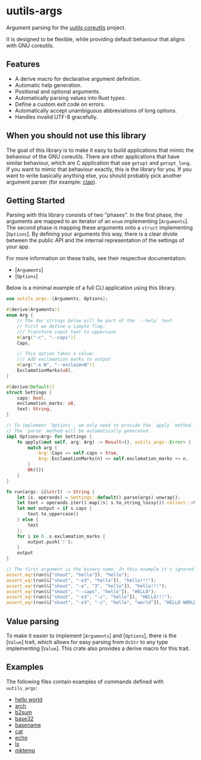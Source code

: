 # uutils-args

Argument parsing for the [uutils coreutils](https://www.github.com/uutils/coreutils) project.

It is designed to be flexible, while providing default
behaviour that aligns with GNU coreutils.

## Features

- A derive macro for declarative argument definition.
- Automatic help generation.
- Positional and optional arguments.
- Automatically parsing values into Rust types.
- Define a custom exit code on errors.
- Automatically accept unambiguous abbreviations of long options.
- Handles invalid UTF-8 gracefully.

## When you should not use this library

The goal of this library is to make it easy to build applications that
mimic the behaviour of the GNU coreutils. There are other applications
that have similar behaviour, which are C application that use `getopt`
and `getopt_long`. If you want to mimic that behaviour exactly, this
is the library for you. If you want to write basically anything else,
you should probably pick another argument parser (for example: [clap](https://github.com/clap-rs/clap)).

## Getting Started

Parsing with this library consists of two "phases". In the first
phase, the arguments are mapped to an iterator of an `enum`
implementing [`Arguments`]. The second phase is mapping these
arguments onto a `struct` implementing [`Options`]. By defining
your arguments this way, there is a clear divide between the public
API and the internal representation of the settings of your app.

For more information on these traits, see their respective documentation:

- [`Arguments`]
- [`Options`]

Below is a minimal example of a full CLI application using this library.

```rust
use uutils_args::{Arguments, Options};

#[derive(Arguments)]
enum Arg {
    // The doc strings below will be part of the `--help` text
    // First we define a simple flag:
    /// Transform input text to uppercase
    #[arg("-c", "--caps")]
    Caps,

    // This option takes a value:
    /// Add exclamation marks to output
    #[arg("-e N", "--exclaim=N")]
    ExclamationMarks(u8),
}

#[derive(Default)]
struct Settings {
    caps: bool,
    exclamation_marks: u8,
    text: String,
}

// To implement `Options`, we only need to provide the `apply` method.
// The `parse` method will be automatically generated.
impl Options<Arg> for Settings {
    fn apply(&mut self, arg: Arg) -> Result<(), uutils_args::Error> {
        match arg {
            Arg::Caps => self.caps = true,
            Arg::ExclamationMarks(n) => self.exclamation_marks += n,
        }
        Ok(())
    }
}

fn run(args: &[&str]) -> String {
    let (s, operands) = Settings::default().parse(args).unwrap();
    let text = operands.iter().map(|s| s.to_string_lossy()).collect::<Vec<_>>().join(" ");
    let mut output = if s.caps {
        text.to_uppercase()
    } else {
        text
    };
    for i in 0..s.exclamation_marks {
        output.push('!');
    }
    output
}

// The first argument is the binary name. In this example it's ignored.
assert_eq!(run(&["shout", "hello"]), "hello");
assert_eq!(run(&["shout", "-e3", "hello"]), "hello!!!");
assert_eq!(run(&["shout", "-e", "3", "hello"]), "hello!!!");
assert_eq!(run(&["shout", "--caps", "hello"]), "HELLO");
assert_eq!(run(&["shout", "-e3", "-c", "hello"]), "HELLO!!!");
assert_eq!(run(&["shout", "-e3", "-c", "hello", "world"]), "HELLO WORLD!!!");
```

## Value parsing

To make it easier to implement [`Arguments`] and [`Options`], there is the
[`Value`] trait, which allows for easy parsing from `OsStr` to any type
implementing [`Value`]. This crate also provides a derive macro for
this trait.

## Examples

The following files contain examples of commands defined with
`uutils_args`:

- [hello world](https://github.com/uutils/uutils-args/blob/main/examples/hello_world.rs)
- [arch](https://github.com/uutils/uutils-args/blob/main/tests/coreutils/arch.rs)
- [b2sum](https://github.com/uutils/uutils-args/blob/main/tests/coreutils/b2sum.rs)
- [base32](https://github.com/uutils/uutils-args/blob/main/tests/coreutils/base32.rs)
- [basename](https://github.com/uutils/uutils-args/blob/main/tests/coreutils/basename.rs)
- [cat](https://github.com/uutils/uutils-args/blob/main/tests/coreutils/cat.rs)
- [echo](https://github.com/uutils/uutils-args/blob/main/tests/coreutils/echo.rs)
- [ls](https://github.com/uutils/uutils-args/blob/main/tests/coreutils/ls.rs)
- [mktemp](https://github.com/uutils/uutils-args/blob/main/tests/coreutils/mktemp.rs)
